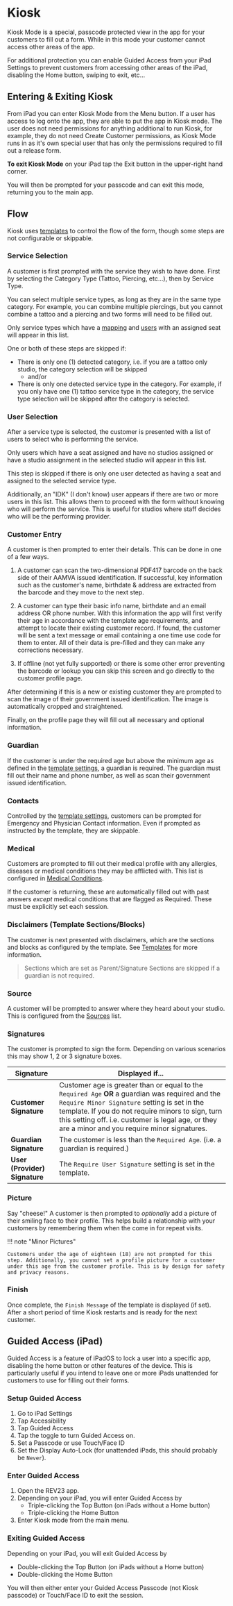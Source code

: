 # Kiosk

Kiosk Mode is a special, passcode protected view in the app for your customers to fill out a form. While in this mode your customer cannot access other areas of the app.

For additional protection you can enable Guided Access from your iPad Settings to prevent customers from accessing other areas of the iPad, disabling the Home button, swiping to exit, etc...

## Entering & Exiting Kiosk

From iPad you can enter Kiosk Mode from the Menu button. If a user has access to log onto the app, they are able to put the app in Kiosk mode. The user does not need permissions for anything additional to run Kiosk, for example, they do not need Create Customer permissions, as Kiosk Mode runs in as it's own special user that has only the permissions required to fill out a release form.

**To exit Kiosk Mode** on your iPad tap the Exit button in the upper-right hand corner.

You will then be prompted for your passcode and can exit this mode, returning you to the main app.

## Flow

Kiosk uses [templates](./templates.md) to control the flow of the form, though some steps are not configurable or skippable.

### Service Selection

A customer is first prompted with the service they wish to have done. First by selecting the Category Type (Tattoo, Piercing, etc...), then by Service Type.

You can select multiple service types, as long as they are in the same type category. For example, you can combine multiple piercings, but you cannot combine a tattoo and a piercing and two forms will need to be filled out.

Only service types which have a [mapping](../settings/templates/mappings.md) and [users](users.md#service-types) with an assigned seat will appear in this list.

One or both of these steps are skipped if:

- There is only one (1) detected category, i.e. if you are a tattoo only studio, the category selection will be skipped 
    - and/or
- There is only one detected service type in the category. For example, if you only have one (1) tattoo service type in the category, the service type selection will be skipped after the category is selected.

### User Selection

After a service type is selected, the customer is presented with a list of users to select who is performing the service.

Only users which have a seat assigned and have no studios assigned or have a studio assignment in the selected studio will appear in this list.

This step is skipped if there is only one user detected as having a seat and assigned to the selected service type.

Additionally, an "IDK" (I don't know) user appears if there are two or more users in this list. This allows them to proceed with the form without knowing who will perform the service. This is useful for studios where staff decides who will be the performing provider.

### Customer Entry

A customer is then prompted to enter their details. This can be done in one of a few ways.

1. A customer can scan the two-dimensional PDF417 barcode on the back side of their AAMVA issued identification. If successful, key information such as the customer's name, birthdate & address are extracted from the barcode and they move to the next step.

2. A customer can type their basic info name, birthdate and an email address OR phone number. With this information the app will first verify their age in accordance with the template age requirements, and attempt to locate their existing customer record. If found, the customer will be sent a text message or email containing a one time use code for them to enter. All of their data is pre-filled and they can make any corrections necessary.

3. If offline (not yet fully supported) or there is some other error preventing the barcode or lookup you can skip this screen and go directly to the customer profile page.

After determining if this is a new or existing customer they are prompted to scan the image of their government issued identification. The image is automatically cropped and straightened.

Finally, on the profile page they will fill out all necessary and optional information.

### Guardian

If the customer is under the required age but above the minimum age as defined in the [template settings](./templates.md), a guardian is required. The guardian must fill out their name and phone number, as well as scan their government issued identification.

### Contacts

Controlled by the [template settings](./templates.md), customers can be prompted for Emergency and Physician Contact information. Even if prompted as instructed by the template, they are skippable.

### Medical

Customers are prompted to fill out their medical profile with any allergies, diseases or medical conditions they may be afflicted with. This list is configured in [Medical Conditions](../settings/medical-conditions.md).

If the customer is returning, these are automatically filled out with past answers _except_ medical conditions that are flagged as Required. These must be explicitly set each session.

### Disclaimers (Template Sections/Blocks)

The customer is next presented with disclaimers, which are the sections and blocks as configured by the template. See [Templates](./templates.md) for more information.

> Sections which are set as Parent/Signature Sections are skipped if a guardian is not required.

### Source

A customer will be prompted to answer where they heard about your studio. This is configured from the [Sources](../settings/sources.md) list.

### Signatures

The customer is prompted to sign the form. Depending on various scenarios this may show 1, 2 or 3 signature boxes.

|Signature|Displayed if...|
|-|-|
|**Customer Signature**|Customer age is greater than or equal to the ```Required Age``` **OR** a guardian was required and the ```Require Minor Signature``` setting is set in the template. If you do not require minors to sign, turn this setting off. i.e. customer is legal age, or they are a minor and you require minor signatures.
|**Guardian Signature**|The customer is less than the ```Required Age```. (i.e. a guardian is required.)|
|**User (Provider) Signature**|The ```Require User Signature``` setting is set in the template.|

### Picture

Say "cheese!" A customer is then prompted to _optionally_ add a picture of their smiling face to their profile. This helps build a relationship with your customers by remembering them when the come in for repeat visits.

!!! note "Minor Pictures"

    Customers under the age of eighteen (18) are not prompted for this step. Additionally, you cannot set a profile picture for a customer under this age from the customer profile. This is by design for safety and privacy reasons.

### Finish

Once complete, the ```Finish Message``` of the template is displayed (if set). After a short period of time Kiosk restarts and is ready for the next customer.

<a href="#guided-access-ipad"></a>
## Guided Access (iPad)

Guided Access is a feature of iPadOS to lock a user into a specific app, disabling the home button or other features of the device. This is particularly useful if you intend to leave one or more iPads unattended for customers to use for filling out their forms.

### Setup Guided Access
1. Go to iPad Settings
2. Tap Accessibility
3. Tap Guided Access
4. Tap the toggle to turn Guided Access on.
5. Set a Passcode or use Touch/Face ID
6. Set the Display Auto-Lock (for unattended iPads, this should probably be `Never`).

### Enter Guided Access
1. Open the REV23 app.
2. Depending on your iPad, you will enter Guided Access by
    - Triple-clicking the Top Button (on iPads without a Home button)
    - Triple-clicking the Home Button 
3. Enter Kiosk mode from the main menu.

### Exiting Guided Access

Depending on your iPad, you will exit Guided Access by
- Double-clicking the Top Button (on iPads without a Home button)
- Double-clicking the Home Button

You will then either enter your Guided Access Passcode (not Kiosk passcode) or Touch/Face ID to exit the session.